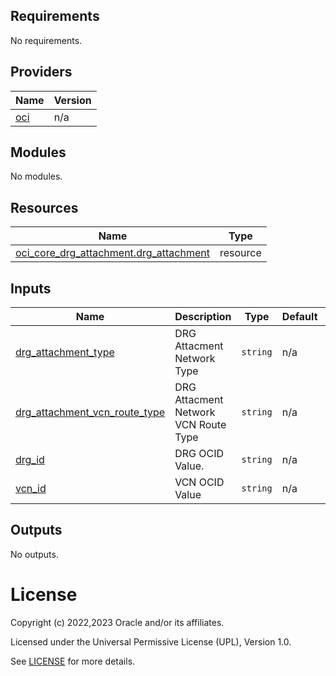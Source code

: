 <!-- BEGIN_TF_DOCS -->
## Requirements

No requirements.

## Providers

| Name | Version |
|------|---------|
| <a name="provider_oci"></a> [oci](#provider\_oci) | n/a |

## Modules

No modules.

## Resources

| Name | Type |
|------|------|
| [oci_core_drg_attachment.drg_attachment](https://registry.terraform.io/providers/oracle/oci/latest/docs/resources/core_drg_attachment) | resource |

## Inputs

| Name | Description | Type | Default | Required |
|------|-------------|------|---------|:--------:|
| <a name="input_drg_attachment_type"></a> [drg\_attachment\_type](#input\_drg\_attachment\_type) | DRG Attacment Network Type | `string` | n/a | yes |
| <a name="input_drg_attachment_vcn_route_type"></a> [drg\_attachment\_vcn\_route\_type](#input\_drg\_attachment\_vcn\_route\_type) | DRG Attacment Network VCN Route Type | `string` | n/a | yes |
| <a name="input_drg_id"></a> [drg\_id](#input\_drg\_id) | DRG OCID Value. | `string` | n/a | yes |
| <a name="input_vcn_id"></a> [vcn\_id](#input\_vcn\_id) | VCN OCID Value | `string` | n/a | yes |

## Outputs

No outputs.
<!-- END_TF_DOCS -->

# License

Copyright (c) 2022,2023 Oracle and/or its affiliates.

Licensed under the Universal Permissive License (UPL), Version 1.0.

See [LICENSE](../../LICENSE) for more details.